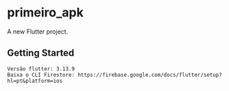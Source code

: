 # primeiro_apk

A new Flutter project.

## Getting Started
    Versão flutter: 3.13.9
    Baixa o CLI Firestore: https://firebase.google.com/docs/flutter/setup?hl=pt&platform=ios